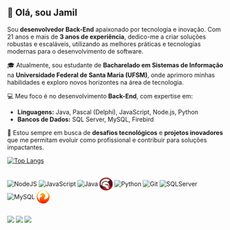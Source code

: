 ## 👋 Olá, sou **Jamil**

Sou **desenvolvedor Back-End** apaixonado por tecnologia e inovação. Com 21 anos e mais de **3 anos de experiência**, dedico-me a criar soluções robustas e escaláveis, utilizando as melhores práticas e tecnologias modernas para o desenvolvimento de software.

🎓 Atualmente, sou estudante de **Bacharelado em Sistemas de Informação** na **Universidade Federal de Santa Maria (UFSM)**, onde aprimoro minhas habilidades e exploro novos horizontes na área de tecnologia.

💻 Meu foco é no desenvolvimento **Back-End**, com expertise em:
- **Linguagens:** Java, Pascal (Delphi), JavaScript, Node.js, Python
- **Bancos de Dados:** SQL Server, MySQL, Firebird

🌟 Estou sempre em busca de **desafios tecnológicos** e **projetos inovadores** que me permitam evoluir como profissional e contribuir para soluções impactantes.

[![Top Langs](https://github-readme-stats.vercel.app/api/top-langs/?username=jamil-campeao&hide_progress=true)](https://github.com/jamil-campeao/github-readme-stats)

<div style="display: inline_block"><br>
  <img align="center" alt="NodeJS" height="30" width="40" src="https://cdn.jsdelivr.net/gh/devicons/devicon@latest/icons/nodejs/nodejs-original-wordmark.svg" />
  <img align="center" alt="JavaScript" height="30" width="40" src="https://cdn.jsdelivr.net/gh/devicons/devicon@latest/icons/javascript/javascript-original.svg" />
  <img align="center" alt="Java" height="30" width="40" src="https://cdn.jsdelivr.net/gh/devicons/devicon@latest/icons/java/java-original-wordmark.svg" />
  <img align="center" alt="Pascal (Delphi)" height="30" width="30" src="https://github.com/jamil-campeao/portfolio/blob/main/images/delphi.png" />
  <img align="center" alt="Python" height="30" width="40" src="https://cdn.jsdelivr.net/gh/devicons/devicon@latest/icons/python/python-original.svg" />
  <img align="center" alt="Git" height="30" width="40" src="https://cdn.jsdelivr.net/gh/devicons/devicon@latest/icons/git/git-original.svg" />
  <img align="center" alt="SQLServer" height="30" width="40" src="https://cdn.jsdelivr.net/gh/devicons/devicon@latest/icons/microsoftsqlserver/microsoftsqlserver-original-wordmark.svg" />
  <img align="center" alt="MySQL" height="30" width="40" src="https://cdn.jsdelivr.net/gh/devicons/devicon@latest/icons/mysql/mysql-original.svg" />
  <img align="center" alt="MySQL" height="30" width="30" src="https://github.com/jamil-campeao/portfolio/blob/main/images/firebird.png" />
</div>

##

<div>
  <a href="https://www.linkedin.com/in/jamilcampeao/" target="_blank"><img src="https://img.shields.io/badge/LinkedIn-0077B5?style=for-the-badge&logo=linkedin&logoColor=white" target="_blank"></a>
  <a href="mailto:jamilcampeao@gmail.com.br" target="_blank"><img src="https://img.shields.io/badge/Gmail-D14836?style=for-the-badge&logo=gmail&logoColor=white" target="_blank"></a>
  <a href="https://api.whatsapp.com/send?1=pt_BR&phone=5511993584147" target="_blank"><img src="https://img.shields.io/badge/WhatsApp-25D366?style=for-the-badge&logo=whatsapp&logoColor=white" target="_blank"></a>
</div>
